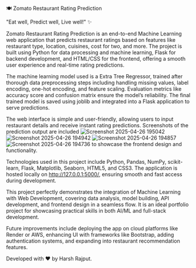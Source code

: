 🍽️ Zomato Restaurant Rating Prediction


"Eat well, Predict well, Live well!" ✨

Zomato Restaurant Rating Prediction is an end-to-end Machine Learning web application that predicts restaurant ratings based on features like restaurant type, location, cuisines, cost for two, and more. The project is built using Python for data processing and machine learning, Flask for backend development, and HTML/CSS for the frontend, offering a smooth user experience and real-time rating predictions.

The machine learning model used is a  Extra Tree Regressor, trained after thorough data preprocessing steps including handling missing values, label encoding, one-hot encoding, and feature scaling. Evaluation metrics like accuracy score and confusion matrix ensure the model’s reliability. The final trained model is saved using joblib and integrated into a Flask application to serve predictions.

The web interface is simple and user-friendly, allowing users to input restaurant details and receive instant rating predictions. Screenshots of the prediction output are included ![Screenshot 2025-04-26 195042](https://github.com/user-attachments/assets/f31a33ed-8691-4a5e-babd-ccc153497465)
![Screenshot 2025-04-26 194942](https://github.com/user-attachments/assets/e190cd4b-e895-4580-8b4b-722d10225941)
![Screenshot 2025-04-26 194857](https://github.com/user-attachments/assets/e3a69385-f9ca-46c5-aa7c-f0b808017c6d)
![Screenshot 2025-04-26 194736](https://github.com/user-attachments/assets/99154030-17b0-4a60-9726-15199b4e2d23)
 to showcase the frontend design and functionality.

Technologies used in this project include Python, Pandas, NumPy, scikit-learn, Flask, Matplotlib, Seaborn, HTML5, and CSS3. The application is hosted locally on http://127.0.0.1:5000/, ensuring smooth and fast access during development.

This project perfectly demonstrates the integration of Machine Learning with Web Development, covering data analysis, model building, API development, and frontend design in a seamless flow. It is an ideal portfolio project for showcasing practical skills in both AI/ML and full-stack development.

Future improvements include deploying the app on cloud platforms like Render or AWS, enhancing UI with frameworks like Bootstrap, adding authentication systems, and expanding into restaurant recommendation features.

Developed with ❤️ by Harsh Rajput.
